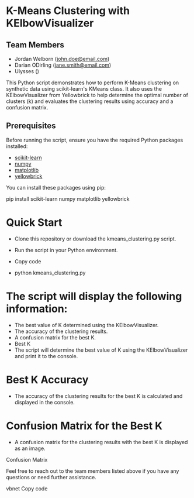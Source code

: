 # K-Means Clustering with KElbowVisualizer

## Team Members
- Jordan Welborn (john.doe@email.com)
- Darian ODirling (jane.smith@email.com)
- Ulysses ()

This Python script demonstrates how to perform K-Means clustering on synthetic data using scikit-learn's KMeans class. It also uses the KElbowVisualizer from Yellowbrick to help determine the optimal number of clusters (k) and evaluates the clustering results using accuracy and a confusion matrix.

## Prerequisites

Before running the script, ensure you have the required Python packages installed:

- [scikit-learn](https://scikit-learn.org/stable/install.html)
- [numpy](https://numpy.org/install/)
- [matplotlib](https://matplotlib.org/stable/users/installing.html)
- [yellowbrick](https://www.scikit-yb.org/en/latest/install.html)

You can install these packages using pip:

pip install scikit-learn numpy matplotlib yellowbrick




# Quick Start
- Clone this repository or download the kmeans_clustering.py script.

- Run the script in your Python environment.

- Copy code
- python kmeans_clustering.py
# The script will display the following information:

- The best value of K determined using the KElbowVisualizer.
- The accuracy of the clustering results.
- A confusion matrix for the best K.
- Best K
- The script will determine the best value of K using the KElbowVisualizer and print it to the console.

# Best K Accuracy
- The accuracy of the clustering results for the best K is calculated and displayed in the console.

# Confusion Matrix for the Best K
- A confusion matrix for the clustering results with the best K is displayed as an image.

Confusion Matrix

Feel free to reach out to the team members listed above if you have any questions or need further assistance.

vbnet
Copy code



